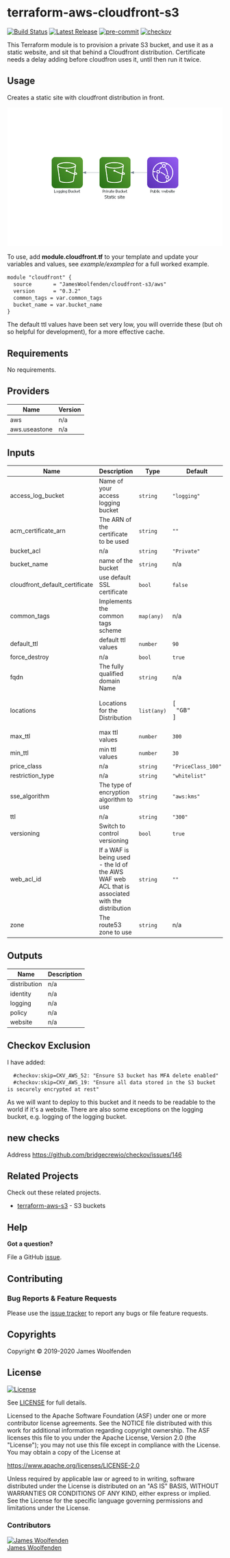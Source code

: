 # terraform-aws-cloudfront-s3

[![Build Status](https://github.com/JamesWoolfenden/terraform-aws-cloudfront-s3/workflows/Verify%20and%20Bump/badge.svg?branch=master)](https://github.com/JamesWoolfenden/terraform-aws-cloudfront-s3)
[![Latest Release](https://img.shields.io/github/release/JamesWoolfenden/terraform-aws-cloudfront-s3.svg)](https://github.com/JamesWoolfenden/terraform-aws-cloudfront-s3/releases/latest)
[![pre-commit](https://img.shields.io/badge/pre--commit-enabled-brightgreen?logo=pre-commit&logoColor=white)](https://github.com/pre-commit/pre-commit)
[![checkov](https://img.shields.io/badge/checkov-verified-brightgreen)](https://www.checkov.io/)

This Terraform module is to provision a private S3 bucket, and use it as a static website, and sit that behind a Cloudfront distribution.
Certificate needs a delay adding before cloudfron uses it, until then run it twice.

## Usage

Creates a static site with cloudfront distribution in front.

![alt text](./diagram/static_site.png)

To use, add **module.cloudfront.tf** to your template and update your variables and values, see _example/examplea_ for a full worked example.

```hcl
module "cloudfront" {
  source       = "JamesWoolfenden/cloudfront-s3/aws"
  version      = "0.3.2"
  common_tags = var.common_tags
  bucket_name = var.bucket_name
}
```

The default ttl values have been set very low, you will override these (but oh so helpful for development), for a more effective cache.

<!-- BEGINNING OF PRE-COMMIT-TERRAFORM DOCS HOOK -->
## Requirements

No requirements.

## Providers

| Name | Version |
|------|---------|
| aws | n/a |
| aws.useastone | n/a |

## Inputs

| Name | Description | Type | Default | Required |
|------|-------------|------|---------|:--------:|
| access\_log\_bucket | Name of your access logging bucket | `string` | `"logging"` | no |
| acm\_certificate\_arn | The ARN of the certificate to be used | `string` | `""` | no |
| bucket\_acl | n/a | `string` | `"Private"` | no |
| bucket\_name | name of the bucket | `string` | n/a | yes |
| cloudfront\_default\_certificate | use default SSL certificate | `bool` | `false` | no |
| common\_tags | Implements the common tags scheme | `map(any)` | n/a | yes |
| default\_ttl | default ttl values | `number` | `90` | no |
| force\_destroy | n/a | `bool` | `true` | no |
| fqdn | The fully qualified domain Name | `string` | n/a | yes |
| locations | Locations for the Distribution | `list(any)` | <pre>[<br>  "GB"<br>]</pre> | no |
| max\_ttl | max ttl values | `number` | `300` | no |
| min\_ttl | min ttl values | `number` | `30` | no |
| price\_class | n/a | `string` | `"PriceClass_100"` | no |
| restriction\_type | n/a | `string` | `"whitelist"` | no |
| sse\_algorithm | The type of encryption algorithm to use | `string` | `"aws:kms"` | no |
| ttl | n/a | `string` | `"300"` | no |
| versioning | Switch to control versioning | `bool` | `true` | no |
| web\_acl\_id | If a WAF is being used - the Id of the AWS WAF web ACL that is associated with the distribution | `string` | `""` | no |
| zone | The route53 zone to use | `string` | n/a | yes |

## Outputs

| Name | Description |
|------|-------------|
| distribution | n/a |
| identity | n/a |
| logging | n/a |
| policy | n/a |
| website | n/a |

<!-- END OF PRE-COMMIT-TERRAFORM DOCS HOOK -->

## Checkov Exclusion

I have added:

```checkov
  #checkov:skip=CKV_AWS_52: "Ensure S3 bucket has MFA delete enabled"
  #checkov:skip=CKV_AWS_19: "Ensure all data stored in the S3 bucket is securely encrypted at rest"
```

As we will want to deploy to this bucket and it needs to be readable to the world if it's a website.
There are also some exceptions on the logging bucket, e.g. logging of the logging bucket.

## new checks

Address
<https://github.com/bridgecrewio/checkov/issues/146>

## Related Projects

Check out these related projects.

- [terraform-aws-s3](https://github.com/jameswoolfenden/terraform-aws-s3) - S3 buckets

## Help

**Got a question?**

File a GitHub [issue](https://github.com/JamesWoolfenden/terraform-aws-cloudfront-s3/issues).

## Contributing

### Bug Reports & Feature Requests

Please use the [issue tracker](https://github.com/JamesWoolfenden/terraform-aws-cloudfront-s3/issues) to report any bugs or file feature requests.

## Copyrights

Copyright © 2019-2020 James Woolfenden

## License

[![License](https://img.shields.io/badge/License-Apache%202.0-blue.svg)](https://opensource.org/licenses/Apache-2.0)

See [LICENSE](LICENSE) for full details.

Licensed to the Apache Software Foundation (ASF) under one
or more contributor license agreements. See the NOTICE file
distributed with this work for additional information
regarding copyright ownership. The ASF licenses this file
to you under the Apache License, Version 2.0 (the
"License"); you may not use this file except in compliance
with the License. You may obtain a copy of the License at

<https://www.apache.org/licenses/LICENSE-2.0>

Unless required by applicable law or agreed to in writing,
software distributed under the License is distributed on an
"AS IS" BASIS, WITHOUT WARRANTIES OR CONDITIONS OF ANY
KIND, either express or implied. See the License for the
specific language governing permissions and limitations
under the License.

### Contributors

[![James Woolfenden][jameswoolfenden_avatar]][jameswoolfenden_homepage]<br/>[James Woolfenden][jameswoolfenden_homepage]

[jameswoolfenden_homepage]: https://github.com/jameswoolfenden
[jameswoolfenden_avatar]: https://github.com/jameswoolfenden.png?size=150
[github]: https://github.com/jameswoolfenden
[linkedin]: https://www.linkedin.com/in/jameswoolfenden/
[twitter]: https://twitter.com/JimWoolfenden
[share_twitter]: https://twitter.com/intent/tweet/?text=terraform-aws-certificate-authority&url=https://github.com/JamesWoolfenden/terraform-aws-certificate-authority
[share_linkedin]: https://www.linkedin.com/shareArticle?mini=true&title=terraform-aws-certificate-authority&url=https://github.com/JamesWoolfenden/terraform-aws-certificate-authority
[share_reddit]: https://reddit.com/submit/?url=https://github.com/JamesWoolfenden/terraform-aws-certificate-authority
[share_facebook]: https://facebook.com/sharer/sharer.php?u=https://github.com/JamesWoolfenden/terraform-aws-certificate-authority
[share_email]: mailto:?subject=terraform-aws-certificate-authority&body=https://github.com/JamesWoolfenden/terraform-aws-certificate-authority
